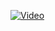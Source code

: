 [![Video](https://i.ibb.co/dmSzLwn/Screen-Shot-2022-08-01-at-12-12-41.png)](https://www.youtube.com/watch?v=SOPFoL3Innk "NewOrder")
